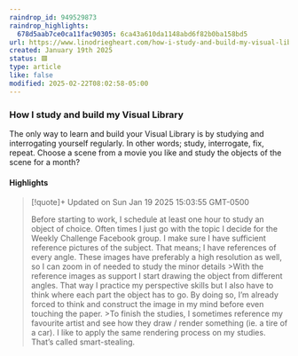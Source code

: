 ```yaml
---
raindrop_id: 949529873
raindrop_highlights:
  678d5aab7ce0ca11fac90305: 6ca43a610da1148abd6f82b0ba158bd5
url: https://www.linodriegheart.com/how-i-study-and-build-my-visual-library/
created: January 19th 2025
status: 🟥
type: article
like: false
modified: 2025-02-22T08:02:58-05:00
---
```



### How I study and build my Visual Library

The only way to learn and build your Visual Library is by studying and interrogating yourself regularly. In other words; study, interrogate, fix, repeat.
Choose a scene from a movie you like and study the objects of the scene for a month?
#### Highlights

> [!quote]+ Updated on Sun Jan 19 2025 15:03:55 GMT-0500
>
> Before starting to work, I schedule at least one hour to study an object of choice. Often times I just go with the topic I decide for the Weekly Challenge Facebook group. I make sure I have sufficient reference pictures of the subject. That means; I have references of every angle. These images have preferably a high resolution as well, so I can zoom in of needed to study the minor details
&gt;With the reference images as support I start drawing the object from different angles. That way I practice my perspective skills but I also have to think where each part the object has to go. By doing so, I’m already forced to think and construct the image in my mind before even touching the paper.
&gt;To finish the studies, I sometimes reference my favourite artist and see how they draw / render something (ie. a tire of a car). I like to apply the same rendering process on my studies. That’s called smart-stealing.
